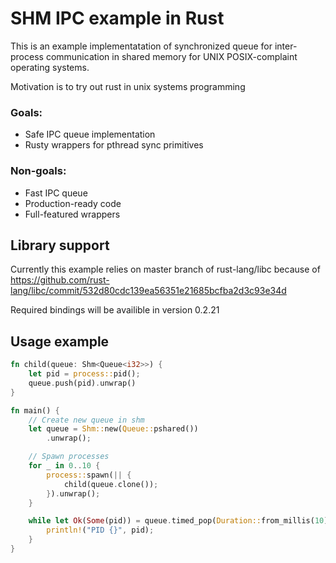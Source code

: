 # SHM IPC example in Rust

This is an example implementatation of synchronized queue for inter-process communication in shared memory 
for UNIX POSIX-complaint operating systems.

Motivation is to try out rust in unix systems programming

### Goals:
- Safe IPC queue implementation
- Rusty wrappers for pthread sync primitives

### Non-goals:
- Fast IPC queue
- Production-ready code
- Full-featured wrappers

## Library support
Currently this example relies on master branch of rust-lang/libc because of 
<https://github.com/rust-lang/libc/commit/532d80cdc139ea56351e21685bcfba2d3c93e34d>

Required bindings will be availible in version 0.2.21

## Usage example
``` rust
fn child(queue: Shm<Queue<i32>>) {
    let pid = process::pid();
    queue.push(pid).unwrap()
}

fn main() {    
    // Create new queue in shm
    let queue = Shm::new(Queue::pshared())
        .unwrap();

    // Spawn processes
    for _ in 0..10 {
        process::spawn(|| {
            child(queue.clone());
        }).unwrap();    
    }

    while let Ok(Some(pid)) = queue.timed_pop(Duration::from_millis(10)) {
        println!("PID {}", pid);
    }   
}
```